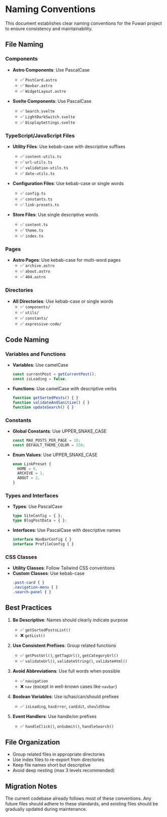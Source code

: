# Naming Conventions

This document establishes clear naming conventions for the Fuwari project to ensure consistency and maintainability.

## File Naming

### Components
- **Astro Components**: Use PascalCase
  - ✅ `PostCard.astro`
  - ✅ `Navbar.astro`
  - ✅ `WidgetLayout.astro`

- **Svelte Components**: Use PascalCase
  - ✅ `Search.svelte`
  - ✅ `LightDarkSwitch.svelte`
  - ✅ `DisplaySettings.svelte`

### TypeScript/JavaScript Files
- **Utility Files**: Use kebab-case with descriptive suffixes
  - ✅ `content-utils.ts`
  - ✅ `url-utils.ts`
  - ✅ `validation-utils.ts`
  - ✅ `date-utils.ts`

- **Configuration Files**: Use kebab-case or single words
  - ✅ `config.ts`
  - ✅ `constants.ts`
  - ✅ `link-presets.ts`

- **Store Files**: Use single descriptive words
  - ✅ `content.ts`
  - ✅ `theme.ts`
  - ✅ `index.ts`

### Pages
- **Astro Pages**: Use kebab-case for multi-word pages
  - ✅ `archive.astro`
  - ✅ `about.astro`
  - ✅ `404.astro`

### Directories
- **All Directories**: Use kebab-case or single words
  - ✅ `components/`
  - ✅ `utils/`
  - ✅ `constants/`
  - ✅ `expressive-code/`

## Code Naming

### Variables and Functions
- **Variables**: Use camelCase
  ```typescript
  const currentPost = getCurrentPost();
  const isLoading = false;
  ```

- **Functions**: Use camelCase with descriptive verbs
  ```typescript
  function getSortedPosts() { }
  function validateAndSanitize() { }
  function updateSearch() { }
  ```

### Constants
- **Global Constants**: Use UPPER_SNAKE_CASE
  ```typescript
  const MAX_POSTS_PER_PAGE = 10;
  const DEFAULT_THEME_COLOR = 250;
  ```

- **Enum Values**: Use UPPER_SNAKE_CASE
  ```typescript
  enum LinkPreset {
    HOME = 0,
    ARCHIVE = 1,
    ABOUT = 2,
  }
  ```

### Types and Interfaces
- **Types**: Use PascalCase
  ```typescript
  type SiteConfig = { };
  type BlogPostData = { };
  ```

- **Interfaces**: Use PascalCase with descriptive names
  ```typescript
  interface NavBarConfig { }
  interface ProfileConfig { }
  ```

### CSS Classes
- **Utility Classes**: Follow Tailwind CSS conventions
- **Custom Classes**: Use kebab-case
  ```css
  .post-card { }
  .navigation-menu { }
  .search-panel { }
  ```

## Best Practices

1. **Be Descriptive**: Names should clearly indicate purpose
   - ✅ `getSortedPostsList()`
   - ❌ `getList()`

2. **Use Consistent Prefixes**: Group related functions
   - ✅ `getPostUrl()`, `getTagUrl()`, `getCategoryUrl()`
   - ✅ `validateUrl()`, `validateString()`, `validateHtml()`

3. **Avoid Abbreviations**: Use full words when possible
   - ✅ `navigation`
   - ❌ `nav` (except in well-known cases like `navbar`)

4. **Boolean Variables**: Use is/has/can/should prefixes
   - ✅ `isLoading`, `hasError`, `canEdit`, `shouldShow`

5. **Event Handlers**: Use handle/on prefixes
   - ✅ `handleClick()`, `onSubmit()`, `handleSearch()`

## File Organization

- Group related files in appropriate directories
- Use index files to re-export from directories
- Keep file names short but descriptive
- Avoid deep nesting (max 3 levels recommended)

## Migration Notes

The current codebase already follows most of these conventions. Any future files should adhere to these standards, and existing files should be gradually updated during maintenance.